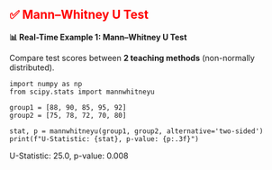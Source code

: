 <h2 style="color:red;">✅ Mann–Whitney U Test</h2>

**📊 Real-Time Example 1: Mann–Whitney U Test**

Compare test scores between **2 teaching methods** (non-normally distributed).

```
import numpy as np
from scipy.stats import mannwhitneyu

group1 = [88, 90, 85, 95, 92]
group2 = [75, 78, 72, 70, 80]

stat, p = mannwhitneyu(group1, group2, alternative='two-sided')
print(f"U-Statistic: {stat}, p-value: {p:.3f}")
```

U-Statistic: 25.0, p-value: 0.008

